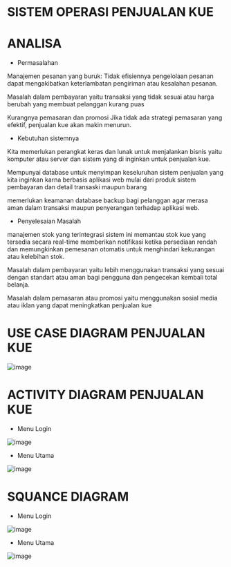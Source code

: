 # SISTEM OPERASI PENJUALAN KUE

# ANALISA

- Permasalahan

Manajemen pesanan yang buruk: Tidak efisiennya pengelolaan pesanan dapat mengakibatkan keterlambatan pengiriman atau kesalahan pesanan.

Masalah dalam pembayaran yaitu transaksi yang tidak sesuai atau harga berubah yang membuat pelanggan kurang puas

Kurangnya pemasaran dan promosi Jika tidak ada strategi pemasaran yang efektif, penjualan kue akan makin menurun.

- Kebutuhan sistemnya

Kita memerlukan perangkat keras dan lunak  untuk menjalankan bisnis yaitu komputer atau server dan sistem yang di inginkan untuk penjualan kue.

Mempunyai database untuk menyimpan keseluruhan sistem penjualan yang kita inginkan karna berbasis aplikasi web mulai dari produk sistem pembayaran dan detail transaski maupun barang 

memerlukan keamanan database backup bagi pelanggan agar merasa aman dalam transaksi maupun penyerangan terhadap aplikasi web.


- Penyelesaian Masalah

manajemen stok yang terintegrasi sistem ini memantau stok kue yang tersedia secara real-time memberikan notifikasi ketika persediaan rendah dan memungkinkan pemesanan otomatis untuk menghindari kekurangan atau kelebihan stok.

Masalah dalam pembayaran yaitu lebih menggunakan transaksi yang sesuai dengan standart atau aman bagi pengguna dan pengecekan kembali total belanja.

Masalah dalam pemasaran atau promosi yaitu menggunakan sosial media atau iklan yang dapat meningkatkan penjualan kue



# USE CASE DIAGRAM PENJUALAN KUE



![image](https://github.com/muhammadzidanfadilah/RPL-PENJUALAN-KUE/assets/115553474/8cf453c3-db7c-43b1-9a42-fef80c9a52a4)







# ACTIVITY DIAGRAM PENJUALAN KUE

- Menu Login




![image](https://github.com/muhammadzidanfadilah/RPL-PENJUALAN-KUE/assets/115553474/f4c7a55e-22c5-4300-af53-bd80ab6ef044)







- Menu Utama



![image](https://github.com/muhammadzidanfadilah/RPL-PENJUALAN-KUE/assets/115553474/8e347a0a-01d6-4730-ad34-bb194133c380)










# SQUANCE DIAGRAM

- Menu Login





![image](https://github.com/muhammadzidanfadilah/RPL-PENJUALAN-KUE/assets/115553474/d4b79af2-ff89-4bbd-8546-b322a54d2ffa)







- Menu Utama


![image](https://github.com/muhammadzidanfadilah/RPL-PENJUALAN-KUE/assets/115553474/3acd3577-8516-4c71-99bc-db813a51fb2a)









